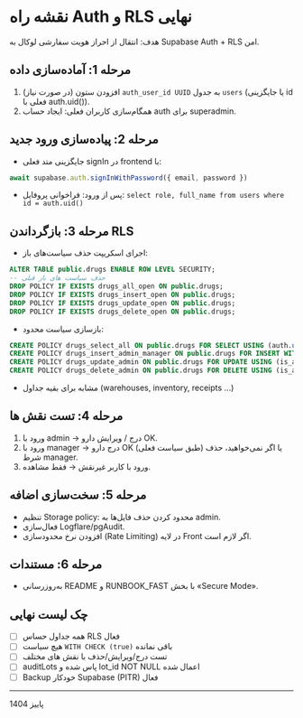 # نقشه راه Auth و RLS نهایی

هدف: انتقال از احراز هویت سفارشی لوکال به Supabase Auth + RLS امن.

## مرحله 1: آماده‌سازی داده
1. افزودن ستون (در صورت نیاز) `auth_user_id UUID` به جدول `users` (یا جایگزینی id فعلی با auth.uid()).
2. همگام‌سازی کاربران فعلی: ایجاد حساب auth برای superadmin.

## مرحله 2: پیاده‌سازی ورود جدید
- جایگزینی متد فعلی signIn در frontend با:
```js
await supabase.auth.signInWithPassword({ email, password })
```
- پس از ورود: فراخوانی پروفایل: `select role, full_name from users where id = auth.uid()`

## مرحله 3: بازگرداندن RLS
- اجرای اسکریپت حذف سیاست‌های باز:
```sql
ALTER TABLE public.drugs ENABLE ROW LEVEL SECURITY;
-- حذف سیاست های باز قبلی
DROP POLICY IF EXISTS drugs_all_open ON public.drugs;
DROP POLICY IF EXISTS drugs_insert_open ON public.drugs;
DROP POLICY IF EXISTS drugs_update_open ON public.drugs;
DROP POLICY IF EXISTS drugs_delete_open ON public.drugs;
```
- بازسازی سیاست محدود:
```sql
CREATE POLICY drugs_select_all ON public.drugs FOR SELECT USING (auth.uid() IS NOT NULL);
CREATE POLICY drugs_insert_admin_manager ON public.drugs FOR INSERT WITH CHECK (is_admin() OR is_manager());
CREATE POLICY drugs_update_admin ON public.drugs FOR UPDATE USING (is_admin()) WITH CHECK (is_admin());
CREATE POLICY drugs_delete_admin ON public.drugs FOR DELETE USING (is_admin());
```
- مشابه برای بقیه جداول (warehouses, inventory, receipts ...)

## مرحله 4: تست نقش ها
1. ورود با admin → درج / ویرایش دارو OK.
2. ورود با manager → درج دارو OK (طبق سیاست فعلی) یا اگر نمی‌خواهید، حذف شرط manager.
3. ورود با کاربر غیرنقش → فقط مشاهده.

## مرحله 5: سخت‌سازی اضافه
- تنظیم Storage policy: محدود کردن حذف فایل‌ها به admin.
- فعال‌سازی Logflare/pgAudit.
- افزودن نرخ محدودسازی (Rate Limiting) در لایه Front اگر لازم است.

## مرحله 6: مستندات
- به‌روزرسانی README و RUNBOOK_FAST با بخش «Secure Mode». 

## چک لیست نهایی
- [ ] همه جداول حساس RLS فعال
- [ ] هیچ سیاست `WITH CHECK (true)` باقی نمانده
- [ ] تست درج/ویرایش/حذف با نقش های مختلف
- [ ] auditLots پاس شده و lot_id NOT NULL اعمال شده
- [ ] Backup خودکار Supabase (PITR) فعال

---
پاییز 1404
